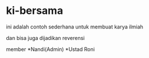 # ki-bersama
ini adalah contoh sederhana untuk membuat karya ilmiah

dan bisa juga dijadikan reverensi 

member
*Nandi(Admin)
*Ustad Roni
